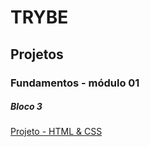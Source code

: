 # TRYBE
## Projetos
### Fundamentos - módulo 01

##### Bloco 3
[Projeto - HTML & CSS](https://github.com/gabrielraeder/trybe-projects/tree/main/01-Lessons-learned)
